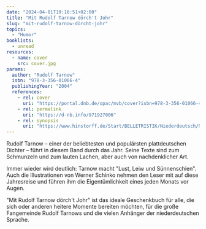 ```yaml
---
date: "2024-04-01T19:16:51+02:00"
title: "Mit Rudolf Tarnow dörch't Johr"
slug: "mit-rudolf-tarnow-dörcht-johr"
topics:
  - "Humor"
booklists:
  - unread
resources:
  - name: cover
    src: cover.jpg
params:
  author: "Rudolf Tarnow"
  isbn: "978-3-356-01066-4"
  publishingYear: "2004"
  references:
    - rel: cover
      uri: "https://portal.dnb.de/opac/mvb/cover?isbn=978-3-356-01066-4"
    - rel: permalink
      uri: "https://d-nb.info/971927006"
    - rel: synopsis
      uri: "https://www.hinstorff.de/Start/BELLETRISTIK/Niederdeutsch/Niederdeutsch/354/Mit-Rudolf-Tarnow-doerch-t-Johr"
---
```


Rudolf Tarnow – einer der beliebtesten und populärsten plattdeutschen Dichter – 
führt in diesem Band durch das Jahr. Seine Texte sind zum Schmunzeln und zum 
lauten Lachen, aber auch von nachdenklicher Art.

Immer wieder wird deutlich: Tarnow macht "Lust, Leiw und Sünnenschien". Auch die 
Illustrationen von Werner Schinko nehmen den Leser mit auf diese Jahresreise und 
führen ihm die Eigentümlichkeit eines jeden Monats vor Augen.

"Mit Rudolf Tarnow dörch't Johr" ist das ideale Geschenkbuch für alle, die sich 
oder anderen heitere Momente bereiten möchten, für die große Fangemeinde Rudolf 
Tarnows und die vielen Anhänger der niederdeutschen Sprache.